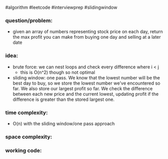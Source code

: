 #algorithm
#leetcode
#interviewprep
#slidingwindow

### question/problem: 
- given an array of numbers representing stock price on each day, return the max profit you can make from buying one day and selling at a later date
### idea:
- brute force: we can nest loops and check every difference where i < j
	- this is O(n^2) though so not optimal
- sliding window: one pass. We know that the lowest number will be the best day to buy, so we store the lowest number we've encountered so far. We also store our largest profit so far. We check the difference between each new price and the current lowest, updating profit if the difference is greater than the stored largest one. 

### time complexity:
- O(n) with the sliding window/one pass approach

### space complexity:

### working code:
``` python

```

